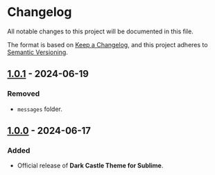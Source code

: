 # Changelog

All notable changes to this project will be documented in this file.

The format is based on [Keep a Changelog](https://keepachangelog.com/en/1.1.0/),
and this project adheres to [Semantic Versioning](https://semver.org/spec/v2.0.0.html).

## [1.0.1] - 2024-06-19

### Removed

- `messages` folder.

## [1.0.0] - 2024-06-17

### Added

- Official release of **Dark Castle Theme for Sublime**.

[1.0.1]: https://github.com/scottgriv/Dark-Castle-Sublime/compare/v1.0.0...v1.0.1
[1.0.0]: https://github.com/scottgriv/Dark-Castle-Sublime/releases/tag/v1.0.0
